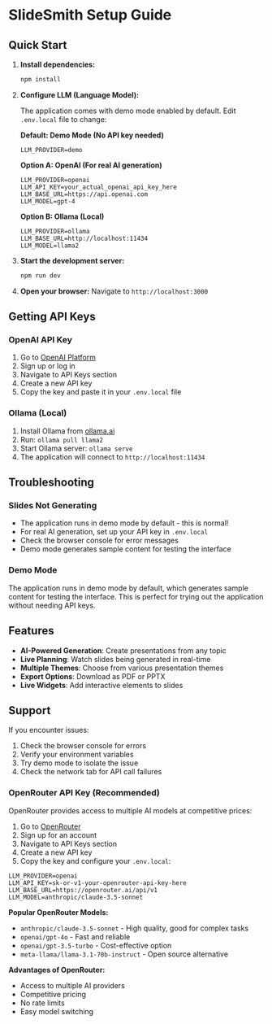 # SlideSmith Setup Guide

## Quick Start

1. **Install dependencies:**
   ```bash
   npm install
   ```

2. **Configure LLM (Language Model):**
   
   The application comes with demo mode enabled by default. Edit `.env.local` file to change:

   **Default: Demo Mode (No API key needed)**
   ```env
   LLM_PROVIDER=demo
   ```

   **Option A: OpenAI (For real AI generation)**
   ```env
   LLM_PROVIDER=openai
   LLM_API_KEY=your_actual_openai_api_key_here
   LLM_BASE_URL=https://api.openai.com
   LLM_MODEL=gpt-4
   ```

   **Option B: Ollama (Local)**
   ```env
   LLM_PROVIDER=ollama
   LLM_BASE_URL=http://localhost:11434
   LLM_MODEL=llama2
   ```

3. **Start the development server:**
   ```bash
   npm run dev
   ```

4. **Open your browser:**
   Navigate to `http://localhost:3000`

## Getting API Keys

### OpenAI API Key
1. Go to [OpenAI Platform](https://platform.openai.com/)
2. Sign up or log in
3. Navigate to API Keys section
4. Create a new API key
5. Copy the key and paste it in your `.env.local` file

### Ollama (Local)
1. Install Ollama from [ollama.ai](https://ollama.ai/)
2. Run: `ollama pull llama2`
3. Start Ollama server: `ollama serve`
4. The application will connect to `http://localhost:11434`

## Troubleshooting

### Slides Not Generating
- The application runs in demo mode by default - this is normal!
- For real AI generation, set up your API key in `.env.local`
- Check the browser console for error messages
- Demo mode generates sample content for testing the interface

### Demo Mode
The application runs in demo mode by default, which generates sample content for testing the interface. This is perfect for trying out the application without needing API keys.

## Features

- **AI-Powered Generation**: Create presentations from any topic
- **Live Planning**: Watch slides being generated in real-time
- **Multiple Themes**: Choose from various presentation themes
- **Export Options**: Download as PDF or PPTX
- **Live Widgets**: Add interactive elements to slides

## Support

If you encounter issues:
1. Check the browser console for errors
2. Verify your environment variables
3. Try demo mode to isolate the issue
4. Check the network tab for API call failures

### OpenRouter API Key (Recommended)
OpenRouter provides access to multiple AI models at competitive prices:

1. Go to [OpenRouter](https://openrouter.ai/)
2. Sign up for an account
3. Navigate to API Keys section
4. Create a new API key
5. Copy the key and configure your `.env.local`:

```env
LLM_PROVIDER=openai
LLM_API_KEY=sk-or-v1-your-openrouter-api-key-here
LLM_BASE_URL=https://openrouter.ai/api/v1
LLM_MODEL=anthropic/claude-3.5-sonnet
```

**Popular OpenRouter Models:**
- `anthropic/claude-3.5-sonnet` - High quality, good for complex tasks
- `openai/gpt-4o` - Fast and reliable
- `openai/gpt-3.5-turbo` - Cost-effective option
- `meta-llama/llama-3.1-70b-instruct` - Open source alternative

**Advantages of OpenRouter:**
- Access to multiple AI providers
- Competitive pricing
- No rate limits
- Easy model switching
